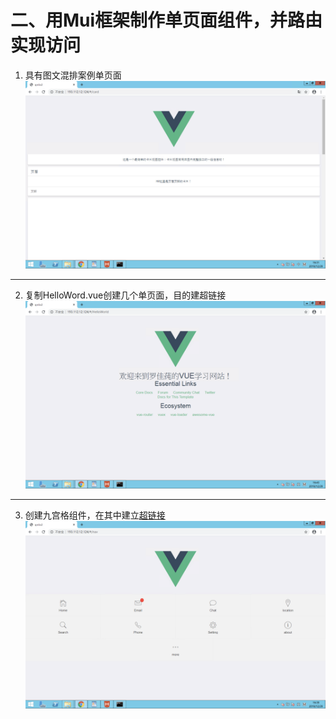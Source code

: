 # 二、用Mui框架制作单页面组件，并路由实现访问
1. 具有图文混排案例单页面
![具有图文混排案例单页面](https://github.com/Luojiachunaaa/frontend/blob/master/images/%E7%AC%AC%E4%BA%8C%E9%A2%98:%E4%BA%8C:1.png)
---
2. 复制HelloWord.vue创建几个单页面，目的建超链接
![复制HelloWord.vue创建几个单页面，目的建超链接](https://github.com/Luojiachunaaa/frontend/blob/master/images/%E7%AC%AC%E4%BA%8C%E9%A2%98:%E4%BA%8C:2.png)
---
3. 创建九宫格组件，在其中建立[超链接](http://193.112.12.124/#/nav)
![创建九宫格组件，在其中建立超链接](https://github.com/Luojiachunaaa/frontend/blob/master/images/%E7%AC%AC%E4%BA%8C%E9%A2%98:%E4%BA%8C:3.png)
